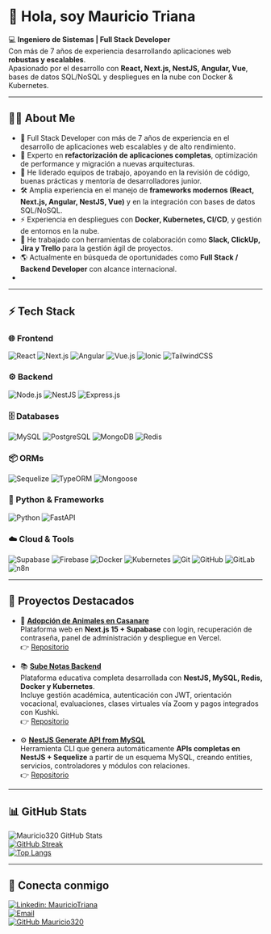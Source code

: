 # 👋 Hola, soy Mauricio Triana  

💻 **Ingeniero de Sistemas | Full Stack Developer**  
Con más de 7 años de experiencia desarrollando aplicaciones web **robustas y escalables**.  
Apasionado por el desarrollo con **React, Next.js, NestJS, Angular, Vue**, bases de datos SQL/NoSQL y despliegues en la nube con Docker & Kubernetes.  

---

## 🧑‍💻 About Me
- 🚀 Full Stack Developer con más de 7 años de experiencia en el desarrollo de aplicaciones web escalables y de alto rendimiento.  
- 🔧 Experto en **refactorización de aplicaciones completas**, optimización de performance y migración a nuevas arquitecturas.  
- 👥 He liderado equipos de trabajo, apoyando en la revisión de código, buenas prácticas y mentoría de desarrolladores junior.  
- 🛠️ Amplia experiencia en el manejo de **frameworks modernos (React, Next.js, Angular, NestJS, Vue)** y en la integración con bases de datos SQL/NoSQL.  
- ⚡ Experiencia en despliegues con **Docker, Kubernetes, CI/CD**, y gestión de entornos en la nube.  
- 🤝 He trabajado con herramientas de colaboración como **Slack, ClickUp, Jira y Trello** para la gestión ágil de proyectos.  
- 🌎 Actualmente en búsqueda de oportunidades como **Full Stack / Backend Developer** con alcance internacional.
- 
---

## ⚡ Tech Stack

### 🌐 Frontend
![React](https://img.shields.io/badge/React-20232A?style=for-the-badge&logo=react&logoColor=61DAFB)
![Next.js](https://img.shields.io/badge/Next.js-000000?style=for-the-badge&logo=nextdotjs&logoColor=white)
![Angular](https://img.shields.io/badge/Angular-DD0031?style=for-the-badge&logo=angular&logoColor=white)
![Vue.js](https://img.shields.io/badge/Vue.js-35495E?style=for-the-badge&logo=vuedotjs&logoColor=4FC08D)
![Ionic](https://img.shields.io/badge/Ionic-3880FF?style=for-the-badge&logo=ionic&logoColor=white)
![TailwindCSS](https://img.shields.io/badge/Tailwind_CSS-38B2AC?style=for-the-badge&logo=tailwind-css&logoColor=white)

### ⚙️ Backend
![Node.js](https://img.shields.io/badge/Node.js-43853D?style=for-the-badge&logo=node.js&logoColor=white)
![NestJS](https://img.shields.io/badge/NestJS-E0234E?style=for-the-badge&logo=nestjs&logoColor=white)
![Express.js](https://img.shields.io/badge/Express.js-404D59?style=for-the-badge)

### 🗄️ Databases
![MySQL](https://img.shields.io/badge/MySQL-005C84?style=for-the-badge&logo=mysql&logoColor=white)
![PostgreSQL](https://img.shields.io/badge/PostgreSQL-316192?style=for-the-badge&logo=postgresql&logoColor=white)
![MongoDB](https://img.shields.io/badge/MongoDB-4EA94B?style=for-the-badge&logo=mongodb&logoColor=white)
![Redis](https://img.shields.io/badge/Redis-D9281A?style=for-the-badge&logo=redis&logoColor=white)

### 📦 ORMs
![Sequelize](https://img.shields.io/badge/Sequelize-52B0E7?style=for-the-badge&logo=sequelize&logoColor=white)
![TypeORM](https://img.shields.io/badge/TypeORM-FE0803?style=for-the-badge&logo=typeorm&logoColor=white)
![Mongoose](https://img.shields.io/badge/Mongoose-880000?style=for-the-badge&logo=mongoose&logoColor=white)

### 🐍 Python & Frameworks
![Python](https://img.shields.io/badge/Python-3776AB?style=for-the-badge&logo=python&logoColor=white)
![FastAPI](https://img.shields.io/badge/FastAPI-009688?style=for-the-badge&logo=fastapi&logoColor=white)

### ☁️ Cloud & Tools
![Supabase](https://img.shields.io/badge/Supabase-3ECF8E?style=for-the-badge&logo=supabase&logoColor=white)
![Firebase](https://img.shields.io/badge/Firebase-039BE5?style=for-the-badge&logo=firebase&logoColor=white)
![Docker](https://img.shields.io/badge/Docker-2496ED?style=for-the-badge&logo=docker&logoColor=white)
![Kubernetes](https://img.shields.io/badge/Kubernetes-326CE5?style=for-the-badge&logo=kubernetes&logoColor=white)
![Git](https://img.shields.io/badge/Git-F05032?style=for-the-badge&logo=git&logoColor=white)
![GitHub](https://img.shields.io/badge/GitHub-100000?style=for-the-badge&logo=github&logoColor=white)
![GitLab](https://img.shields.io/badge/GitLab-FCA121?style=for-the-badge&logo=gitlab&logoColor=white)
![n8n](https://img.shields.io/badge/n8n-2F8CFF?style=for-the-badge&logo=n8n&logoColor=white)

---

## 🌟 Proyectos Destacados  

- 🐾 [**Adopción de Animales en Casanare**](adopcion-animales-next-15.vercel.app/)  
  Plataforma web en **Next.js 15 + Supabase** con login, recuperación de contraseña, panel de administración y despliegue en Vercel.  
  👉 [Repositorio](https://github.com/Mauricio320/adopcion-animales-next-15)  

- 📚 [**Sube Notas Backend**](https://github.com/Mauricio320/sube-notas)  
  Plataforma educativa completa desarrollada con **NestJS, MySQL, Redis, Docker y Kubernetes**.  
  Incluye gestión académica, autenticación con JWT, orientación vocacional, evaluaciones, clases virtuales vía Zoom y pagos integrados con Kushki.  
  👉 [Repositorio](https://github.com/Mauricio320/sube-notas)
  
- ⚙️ [**NestJS Generate API from MySQL**](https://github.com/Mauricio320/api-nest-generate-mysql)  
  Herramienta CLI que genera automáticamente **APIs completas en NestJS + Sequelize** a partir de un esquema MySQL, creando entities, servicios, controladores y módulos con relaciones.  
  👉 [Repositorio](https://github.com/Mauricio320/api-nest-generate-mysql)  

---

## 📊 GitHub Stats  

![Mauricio320 GitHub Stats](https://github-readme-stats.vercel.app/api?username=Mauricio320&show_icons=true&theme=radical&count_private=true)  
[![GitHub Streak](https://github-readme-streak-stats.herokuapp.com/?user=Mauricio320&theme=dark)](https://git.io/streak-stats)  
[![Top Langs](https://github-readme-stats.vercel.app/api/top-langs/?username=Mauricio320&layout=compact&theme=radical)](https://github.com/Mauricio320)  

---

## 🤝 Conecta conmigo  

[![Linkedin: MauricioTriana](https://img.shields.io/badge/-MauricioTriana-blue?style=flat-square&logo=Linkedin&logoColor=white&link=https://www.linkedin.com/in/brayan-mauricio-0a3b1a161/)](https://www.linkedin.com/in/brayan-mauricio-0a3b1a161/)  
[![Email](https://img.shields.io/badge/Email-btriana33@gmail.com-red?style=flat-square&logo=gmail&logoColor=white)](mailto:btriana33@gmail.com)  
[![GitHub Mauricio320](https://img.shields.io/github/followers/Mauricio320?label=follow&style=social)](https://github.com/Mauricio320)  
